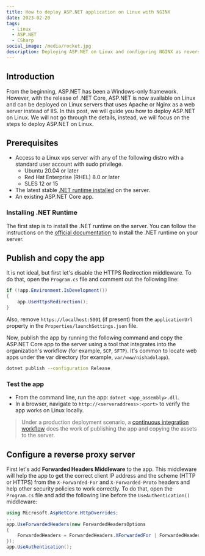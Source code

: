 ```yaml
---
title: How to deploy ASP.NET application on Linux with NGINX
date: 2023-02-20
tags:
  - Linux
  - ASP.NET
  - CSharp
social_image: /media/rocket.jpg
description: Deploying ASP.NET on Linux and configuring NGINX as reverse proxy is easy. This post will show you how to do it.
---
```


## Introduction

From the beginning, ASP.NET has been a Windows-only framework. However, with the release of .NET Core, ASP.NET is now available on Linux and can be deployed on Linux servers that uses Apache or Nginx as a web server instead of IIS. In this post, we will guide you how to deploy ASP.NET on Linux. We will not go through the details, instead, we will focus on the steps to deploy ASP.NET on Linux.

## Prerequisites

- Access to a Linux vps server with any of the following distro with a standard user account with sudo privilege.
  - Ubuntu 20.04 or later
  - Red Hat Enterprise (RHEL) 8.0 or later
  - SLES 12 or 15
- The latest stable [.NET runtime installed](#installing-net-runtime) on the server.
- An existing ASP.NET Core app.

### Installing .NET Runtime

The first step is to install the .NET runtime on the server. You can follow the instructions on the [official documentation](https://learn.microsoft.com/en-us/dotnet/core/install/linux-scripted-manual#manual-install) to install the .NET runtime on your server.

## Publish and copy the app

It is not ideal, but first let's disable the HTTPS Redirection middleware. To do that, open the `Program.cs` file and comment out the following line:

```csharp
if (!app.Environment.IsDevelopment())
{
    app.UseHttpsRedirection();
}
```

Also, remove `https://localhost:5001` (if present) from the `applicationUrl` property in the `Properties/launchSettings.json` file.

Now, publish the app by running the following command and copy the ASP.NET Core app to the server using a tool that integrates into the organization's workflow (for example, `SCP`, `SFTP`). It's common to locate web apps under the var directory (for example, `var/www/nishadolapp`).

```bash
dotnet publish --configuration Release
```



### Test the app

- From the command line, run the app: `dotnet <app_assembly>.dll`.
- In a browser, navigate to `http://<serveraddress>:<port>` to verify the app works on Linux locally.

> Under a production deployment scenario, a [continuous integration workflow](/ease-your-asp-net-deployment-with-github-action) does the work of publishing the app and copying the assets to the server.

## Configure a reverse proxy server

First let's add **Forwarded Headers Middleware** to the app. This middleware will help the app to get the correct client IP address and the scheme (HTTP or HTTPS) from the `X-Forwarded-For` and `X-Forwarded-Proto` headers and help other security policies to work correctly. To do that, open the `Program.cs` file and add the following line before the `UseAuthentication()` middleware:

```csharp
using Microsoft.AspNetCore.HttpOverrides;
...
app.UseForwardedHeaders(new ForwardedHeadersOptions
{
    ForwardedHeaders = ForwardedHeaders.XForwardedFor | ForwardedHeaders.XForwardedProto
});
app.UseAuthentication();
```
